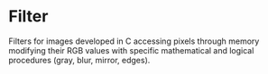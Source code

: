 # Filter
Filters for images developed in C accessing pixels through memory modifying their RGB values with specific mathematical and logical procedures (gray, blur, mirror, edges). 
